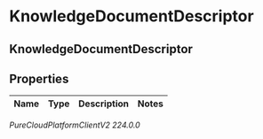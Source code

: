 # KnowledgeDocumentDescriptor

## KnowledgeDocumentDescriptor

## Properties

|Name | Type | Description | Notes|
|------------ | ------------- | ------------- | -------------|



_PureCloudPlatformClientV2 224.0.0_
